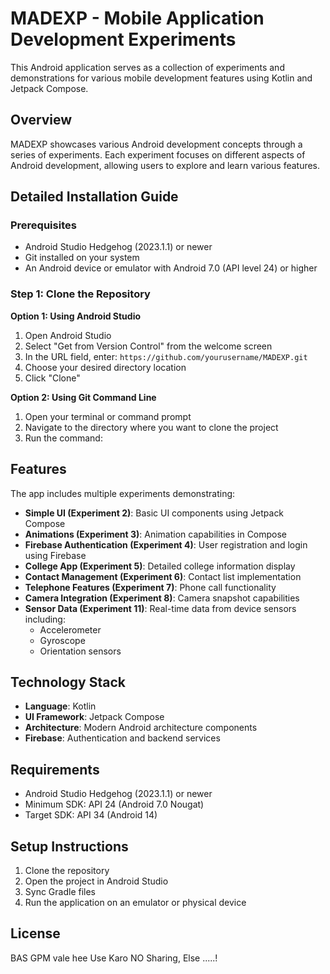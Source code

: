 # MADEXP - Mobile Application Development Experiments

This Android application serves as a collection of experiments and demonstrations for various mobile
development features using Kotlin and Jetpack Compose.

## Overview

MADEXP showcases various Android development concepts through a series of experiments. Each
experiment focuses on different aspects of Android development, allowing users to explore and learn
various features.


## Detailed Installation Guide

### Prerequisites

- Android Studio Hedgehog (2023.1.1) or newer
- Git installed on your system
- An Android device or emulator with Android 7.0 (API level 24) or higher

### Step 1: Clone the Repository

**Option 1: Using Android Studio**

1. Open Android Studio
2. Select "Get from Version Control" from the welcome screen
3. In the URL field, enter: `https://github.com/yourusername/MADEXP.git`
4. Choose your desired directory location
5. Click "Clone"

**Option 2: Using Git Command Line**

1. Open your terminal or command prompt
2. Navigate to the directory where you want to clone the project
3. Run the command:

## Features

The app includes multiple experiments demonstrating:

- **Simple UI (Experiment 2)**: Basic UI components using Jetpack Compose
- **Animations (Experiment 3)**: Animation capabilities in Compose
- **Firebase Authentication (Experiment 4)**: User registration and login using Firebase
- **College App (Experiment 5)**: Detailed college information display
- **Contact Management (Experiment 6)**: Contact list implementation
- **Telephone Features (Experiment 7)**: Phone call functionality
- **Camera Integration (Experiment 8)**: Camera snapshot capabilities
- **Sensor Data (Experiment 11)**: Real-time data from device sensors including:
  - Accelerometer
  - Gyroscope
  - Orientation sensors

## Technology Stack

- **Language**: Kotlin
- **UI Framework**: Jetpack Compose
- **Architecture**: Modern Android architecture components
- **Firebase**: Authentication and backend services

## Requirements

- Android Studio Hedgehog (2023.1.1) or newer
- Minimum SDK: API 24 (Android 7.0 Nougat)
- Target SDK: API 34 (Android 14)

## Setup Instructions

1. Clone the repository
2. Open the project in Android Studio
3. Sync Gradle files
4. Run the application on an emulator or physical device


## License

BAS GPM vale hee Use Karo NO Sharing, Else .....!